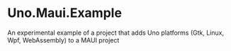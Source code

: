 # Uno.Maui.Example
An experimental example of a project that adds Uno platforms (Gtk, Linux, Wpf, WebAssembly) to a MAUI project
